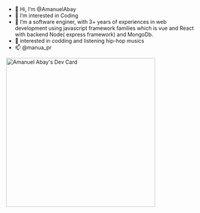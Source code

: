 - 👋 Hi, I’m @AmanuelAbay
- 👀 I’m interested in Coding
- 🌱 I’m a software enginer, with 3+ years of experiences in web development using javascript framework families which is vue and React with backend Node( express framework) and MongoDb.
- 💞️ interested in codding and listening hip-hop musics
- 📫  @manua_pr


<a href="https://app.daily.dev/manua"><img src="https://api.daily.dev/devcards/776dcf027d3b4d72a5902ecc7edd7a3f.png?r=6uy" width="400" alt="Amanuel Abay's Dev Card"/></a>
<!---
AmanuelAbay/AmanuelAbay is a ✨ special ✨ repository because its `README.md` (this file) appears on your GitHub profile.
You can click the Preview link to take a look at your changes.
--->
